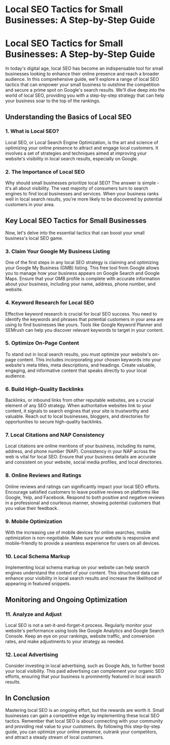 # Local SEO Tactics for Small Businesses: A Step-by-Step Guide

# Local SEO Tactics for Small Businesses: A Step-by-Step Guide

In today's digital age, local SEO has become an indispensable tool for small businesses looking to enhance their online presence and reach a broader audience. In this comprehensive guide, we'll explore a range of local SEO tactics that can empower your small business to outshine the competition and secure a prime spot on Google's search results. We'll dive deep into the world of local SEO, providing you with a step-by-step strategy that can help your business soar to the top of the rankings.

## Understanding the Basics of Local SEO

### 1. What is Local SEO?

Local SEO, or Local Search Engine Optimization, is the art and science of optimizing your online presence to attract and engage local customers. It involves a set of strategies and techniques aimed at improving your website's visibility in local search results, especially on Google.

### 2. The Importance of Local SEO

Why should small businesses prioritize local SEO? The answer is simple - it's all about visibility. The vast majority of consumers turn to search engines to find local businesses and services. When your business ranks well in local search results, you're more likely to be discovered by potential customers in your area.

## Key Local SEO Tactics for Small Businesses

Now, let's delve into the essential tactics that can boost your small business's local SEO game.

### 3. Claim Your Google My Business Listing

One of the first steps in any local SEO strategy is claiming and optimizing your Google My Business (GMB) listing. This free tool from Google allows you to manage how your business appears on Google Search and Google Maps. Ensure that your GMB profile is complete with accurate information about your business, including your name, address, phone number, and website.

### 4. Keyword Research for Local SEO

Effective keyword research is crucial for local SEO success. You need to identify the keywords and phrases that potential customers in your area are using to find businesses like yours. Tools like Google Keyword Planner and SEMrush can help you discover relevant keywords to target in your content.

### 5. Optimize On-Page Content

To stand out in local search results, you must optimize your website's on-page content. This includes incorporating your chosen keywords into your website's meta titles, meta descriptions, and headings. Create valuable, engaging, and informative content that speaks directly to your local audience.

### 6. Build High-Quality Backlinks

Backlinks, or inbound links from other reputable websites, are a crucial element of any SEO strategy. When authoritative websites link to your content, it signals to search engines that your site is trustworthy and valuable. Reach out to local businesses, bloggers, and directories for opportunities to secure high-quality backlinks.

### 7. Local Citations and NAP Consistency

Local citations are online mentions of your business, including its name, address, and phone number (NAP). Consistency in your NAP across the web is vital for local SEO. Ensure that your business details are accurate and consistent on your website, social media profiles, and local directories.

### 8. Online Reviews and Ratings

Online reviews and ratings can significantly impact your local SEO efforts. Encourage satisfied customers to leave positive reviews on platforms like Google, Yelp, and Facebook. Respond to both positive and negative reviews in a professional and courteous manner, showing potential customers that you value their feedback.

### 9. Mobile Optimization

With the increasing use of mobile devices for online searches, mobile optimization is non-negotiable. Make sure your website is responsive and mobile-friendly to provide a seamless experience for users on all devices.

### 10. Local Schema Markup

Implementing local schema markup on your website can help search engines understand the context of your content. This structured data can enhance your visibility in local search results and increase the likelihood of appearing in featured snippets.

## Monitoring and Ongoing Optimization

### 11. Analyze and Adjust

Local SEO is not a set-it-and-forget-it process. Regularly monitor your website's performance using tools like Google Analytics and Google Search Console. Keep an eye on your rankings, website traffic, and conversion rates, and make adjustments to your strategy as needed.

### 12. Local Advertising

Consider investing in local advertising, such as Google Ads, to further boost your local visibility. This paid advertising can complement your organic SEO efforts, ensuring that your business is prominently featured in local search results.

## In Conclusion

Mastering local SEO is an ongoing effort, but the rewards are worth it. Small businesses can gain a competitive edge by implementing these local SEO tactics. Remember that local SEO is about connecting with your community and providing real value to your customers. By following this step-by-step guide, you can optimize your online presence, outrank your competitors, and attract a steady stream of local customers.